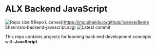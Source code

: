 # ALX Backend JavaScript

![Repo size](https://img.shields.io/github/repo-size/BenieShann/alx-backend-javascript)
![Repo License](https://img.shields.io/github/license/Benie Shann/alx-backend-javascript.svg)
![Latest commit](https://img.shields.io/github/last-commit/BenieShann/alx-backend-javascript/main?style=round-square)

This repo contains projects for learning back end development concepts with __JavaScript__.
